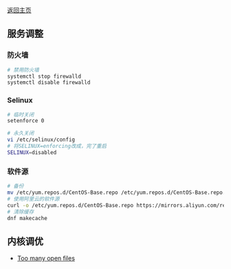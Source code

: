 [返回主页](../../README.md)

## 服务调整

### 防火墙

```bash
# 禁用防火墙
systemctl stop firewalld
systemctl disable firewalld
```

### Selinux

```bash
# 临时关闭
setenforce 0

# 永久关闭
vi /etc/selinux/config
# 将SELINUX=enforcing改成，完了重启
SELINUX=disabled
```

### 软件源

```bash
# 备份
mv /etc/yum.repos.d/CentOS-Base.repo /etc/yum.repos.d/CentOS-Base.repo.backup
# 使用阿里云的软件源
curl -o /etc/yum.repos.d/CentOS-Base.repo https://mirrors.aliyun.com/repo/Centos-8.repo
# 清除缓存
dnf makecache
```

## 内核调优

+ [Too many open files](../../2020/09/11/ulimit.md)